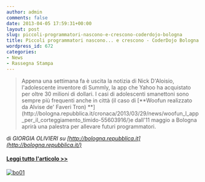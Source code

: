 ```yaml
---
author: admin
comments: false
date: 2013-04-05 17:59:31+00:00
layout: post
slug: piccoli-programmatori-nascono-e-crescono-coderdojo-bologna
title: Piccoli programmatori nascono... e crescono - CoderDojo Bologna
wordpress_id: 672
categories:
- News
- Rassegna Stampa
---
```





<blockquote>Appena una settimana fa è uscita la notizia di Nick D'Aloisio, l'adolescente inventore di Summly, la app che Yahoo ha acquistato per oltre 30 milioni di dollari. I casi di adolescenti smanettoni sono sempre più frequenti anche in città (il caso di [**Woofun realizzato da Alvise de' Faveri Tron) **](http://bologna.repubblica.it/cronaca/2013/03/29/news/woofun_l_app_per_il_corteggiamento_timido-55603916/)e dall'11 maggio a Bologna aprirà una palestra per allevare futuri programmatori.</blockquote>




di _GIORGIA OLIVIERI su [http://bologna.repubblica.it](http://bologna.repubblica.it/)_




#### [Leggi tutto l'articolo >>](http://bologna.repubblica.it/cronaca/2013/04/03/news/piccoli_programmatori_nascono_e_crescono-55865334/)




[![bo01](http://coderdojomilano.it/wp-content/uploads/2013/04/bo01.jpg)](http://coderdojomilano.it/wp-content/uploads/2013/04/bo01.jpg)
